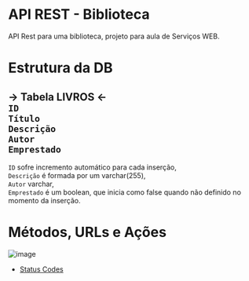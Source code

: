 # API REST - Biblioteca
API Rest para uma biblioteca, projeto para aula de Serviços WEB.

# Estrutura da DB

-> Tabela LIVROS <-  
```ID  ```  
```Título```  
```Descrição```  
```Autor```  
```Emprestado```  
------------
```ID``` sofre incremento automático para cada inserção,  
```Descrição``` é formada por um varchar(255),  
```Autor``` varchar,  
```Emprestado``` é um boolean, que inicia como false quando não definido no momento da inserção.  

# Métodos, URLs e Ações
![image](https://user-images.githubusercontent.com/91175401/235875530-2ab8ec4e-fff0-4b4f-b312-9c0ee91ca0dd.png)

 - [Status Codes](https://developer.mozilla.org/en-US/docs/Web/HTTP/Status)
